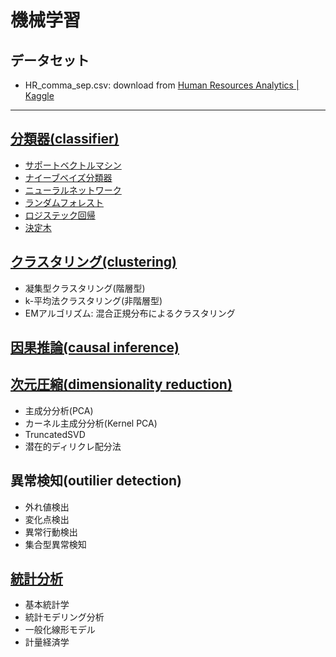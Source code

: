 # 機械学習

## データセット

 - HR_comma_sep.csv: download from [Human Resources Analytics | Kaggle](https://www.kaggle.com/ludobenistant/hr-analytics)

----

## [分類器(classifier)](./classifier)

 - [サポートベクトルマシン](./classifier/サポートベクトルマシン\(SVM\)\.ipynb)
 - [ナイーブベイズ分類器](./classifier/ナイーブベイズ分類器\.ipynb)
 - [ニューラルネットワーク](./classifier/ニューラルネットワーク\.ipynb)
 - [ランダムフォレスト](./classifier/ランダムフォレスト\.ipynb)
 - [ロジステック回帰](./classifier/ロジステック回帰\.ipynb)
 - [決定木](./classifier/決定木\.ipynb)

## [クラスタリング(clustering)](./clustering)

 - 凝集型クラスタリング(階層型)
 - k-平均法クラスタリング(非階層型)
 - EMアルゴリズム: 混合正規分布によるクラスタリング

## [因果推論(causal inference)](./causal_inference)

## [次元圧縮(dimensionality reduction)](./dimensionality_reduction)

 - 主成分分析(PCA)
 - カーネル主成分分析(Kernel PCA)
 - TruncatedSVD
 - 潜在的ディリクレ配分法

## 異常検知(outilier detection)

 - 外れ値検出
 - 変化点検出
 - 異常行動検出
 - 集合型異常検知

## [統計分析](./statistics)

 - 基本統計学
 - 統計モデリング分析
 - 一般化線形モデル
 - 計量経済学
